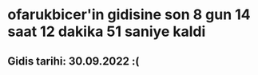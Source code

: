 # ofarukbicer'in gidisine son 8 gun 14 saat 12 dakika 51 saniye kaldi

## Gidis tarihi: 30.09.2022 :(
